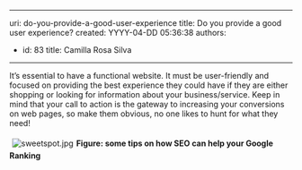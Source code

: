 

---
uri: do-you-provide-a-good-user-experience
title: Do you provide a good user experience?
created: YYYY-04-DD 05:36:38
authors:
  - id: 83
    title: Camilla Rosa Silva
---




<span class='intro'> It’s essential to have a functional website. It must be user-friendly and focused on providing the best experience they could have if they are either shopping or looking for information about your business/service. Keep in mind that your call to action is the gateway to increasing your conversions on web pages, so make them obvious, no one likes to hunt for what they need!&#160;​<br> </span>

<dl class="ssw15-rteElement-ImageArea">​<img src="/SiteAssets/do-you-provide-a-good-user-experience/sweetspot.jpg" alt="sweetspot.jpg" style="margin&#58;5px;" /><strong>Figure&#58; some tips on how SEO can help your Google Ranking​</strong><br></dl><p><br></p>


